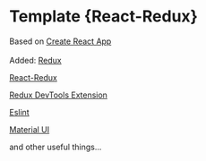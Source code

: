 # Template {React-Redux}
Based on [Create React App](https://github.com/facebookincubator/create-react-app)
<br/><br/>
Added:
[Redux](https://www.npmjs.com/package/redux) <br/>

[React-Redux](https://github.com/reactjs/react-redux)<br/>

[Redux DevTools Extension](https://github.com/zalmoxisus/redux-devtools-extension)</br>

[Eslint](http://eslint.org/)


[Material UI](http://www.material-ui.com/)

and other useful things...
